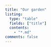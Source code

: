 ```yaml
---
title: "Our garden"
listing:
  type: "table"
  fields: ["title"]
  contents:
    - "*.md"
comments: false
---
```

